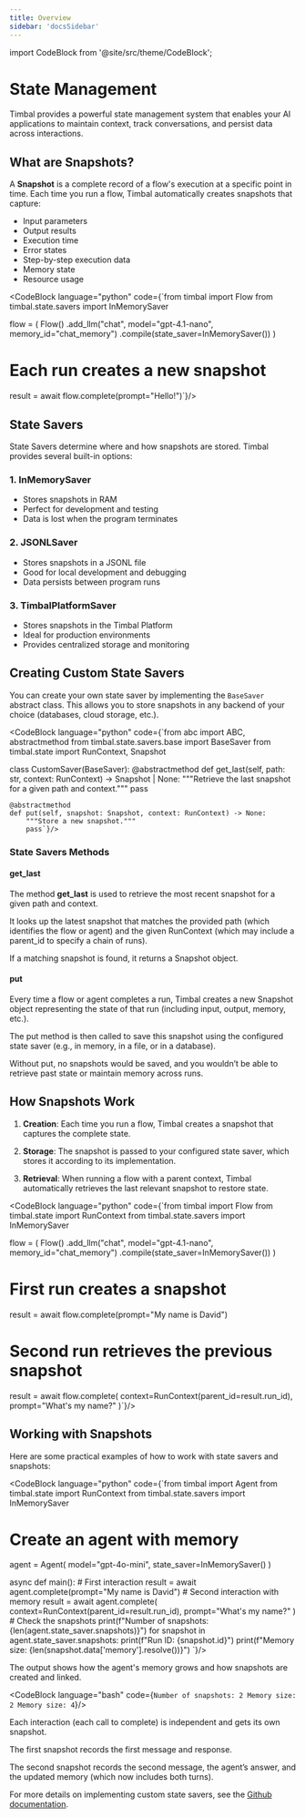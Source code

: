 ```yaml
---
title: Overview
sidebar: 'docsSidebar'
---
```

import CodeBlock from '@site/src/theme/CodeBlock';

# State Management

Timbal provides a powerful state management system that enables your AI applications to maintain context, track conversations, and persist data across interactions.

## What are Snapshots?

A **Snapshot** is a complete record of a flow's execution at a specific point in time. Each time you run a flow, Timbal automatically creates snapshots that capture:

- Input parameters
- Output results
- Execution time
- Error states
- Step-by-step execution data
- Memory state
- Resource usage

<CodeBlock language="python" code={`from timbal import Flow
from timbal.state.savers import InMemorySaver

flow = (
    Flow()
    .add_llm("chat", model="gpt-4.1-nano", memory_id="chat_memory")
    .compile(state_saver=InMemorySaver())
)

# Each run creates a new snapshot
result = await flow.complete(prompt="Hello!")`}/>

## State Savers

State Savers determine where and how snapshots are stored. Timbal provides several built-in options:

### 1. InMemorySaver
<div style={{display: 'flex', alignItems: 'flex-start', gap: '1rem', margin: '1rem 0'}}>
  <div style={{flex: 1}}>
    <ul>
      <li>Stores snapshots in RAM</li>
      <li>Perfect for development and testing</li>
      <li>Data is lost when the program terminates</li>
    </ul>
  </div>
  <div style={{flex: 1}}>
    <CodeBlock language="python" code={`from timbal.state.savers import InMemorySaver
state_saver = InMemorySaver()`}/>
  </div>
</div>

### 2. JSONLSaver
<div style={{display: 'flex', alignItems: 'flex-start', gap: '1rem', margin: '1rem 0'}}>
  <div style={{flex: 1}}>
    <ul>
      <li>Stores snapshots in a JSONL file</li>
      <li>Good for local development and debugging</li>
      <li>Data persists between program runs</li>
    </ul>
  </div>
  <div style={{flex: 1}}>
    <CodeBlock language="python" code={`from timbal.state.savers import JSONLSaver
state_saver = JSONLSaver("snapshots.jsonl")`}/>
  </div>
</div>

### 3. TimbalPlatformSaver
<div style={{display: 'flex', alignItems: 'flex-start', gap: '1rem', margin: '1rem 0'}}>
  <div style={{flex: 1}}>
    <ul>
      <li>Stores snapshots in the Timbal Platform</li>
      <li>Ideal for production environments</li>
      <li>Provides centralized storage and monitoring</li>
    </ul>
  </div>
  <div style={{flex: 1}}>
    <CodeBlock language="python" code={`from timbal.state.savers import TimbalPlatformSaver
state_saver = TimbalPlatformSaver()`}/>
  </div>
</div>

## Creating Custom State Savers

You can create your own state saver by implementing the `BaseSaver` abstract class. This allows you to store snapshots in any backend of your choice (databases, cloud storage, etc.).

<CodeBlock language="python" code={`from abc import ABC, abstractmethod
from timbal.state.savers.base import BaseSaver
from timbal.state import RunContext, Snapshot

class CustomSaver(BaseSaver):
    @abstractmethod
    def get_last(self, path: str, context: RunContext) -> Snapshot | None:
        """Retrieve the last snapshot for a given path and context."""
        pass

    @abstractmethod
    def put(self, snapshot: Snapshot, context: RunContext) -> None:
        """Store a new snapshot."""
        pass`}/>

### State Savers Methods

#### get_last

The method **get_last** is used to retrieve the most recent snapshot for a given path and context.

It looks up the latest snapshot that matches the provided path (which identifies the flow or agent) and the given RunContext (which may include a parent_id to specify a chain of runs).

If a matching snapshot is found, it returns a Snapshot object.

#### put

Every time a flow or agent completes a run, Timbal creates a new Snapshot object representing the state of that run (including input, output, memory, etc.).

The put method is then called to save this snapshot using the configured state saver (e.g., in memory, in a file, or in a database).

Without put, no snapshots would be saved, and you wouldn’t be able to retrieve past state or maintain memory across runs.

## How Snapshots Work

1. **Creation**: Each time you run a flow, Timbal creates a snapshot that captures the complete state.

2. **Storage**: The snapshot is passed to your configured state saver, which stores it according to its implementation.

3. **Retrieval**: When running a flow with a parent context, Timbal automatically retrieves the last relevant snapshot to restore state.

<CodeBlock language="python" code={`from timbal import Flow
from timbal.state import RunContext
from timbal.state.savers import InMemorySaver

flow = (
    Flow()
    .add_llm("chat", model="gpt-4.1-nano", memory_id="chat_memory")
    .compile(state_saver=InMemorySaver())
)

# First run creates a snapshot
result = await flow.complete(prompt="My name is David")

# Second run retrieves the previous snapshot
result = await flow.complete(
    context=RunContext(parent_id=result.run_id),
    prompt="What's my name?"
)`}/>

## Working with Snapshots

Here are some practical examples of how to work with state savers and snapshots:


<CodeBlock language="python" code={`from timbal import Agent
from timbal.state import RunContext
from timbal.state.savers import InMemorySaver

# Create an agent with memory
agent = Agent(
    model="gpt-4o-mini",
    state_saver=InMemorySaver()
)

async def main():
    # First interaction
    result = await agent.complete(prompt="My name is David")
    # Second interaction with memory
    result = await agent.complete(
        context=RunContext(parent_id=result.run_id),
        prompt="What's my name?"
    )
    # Check the snapshots
    print(f"Number of snapshots: {len(agent.state_saver.snapshots)}")
    for snapshot in agent.state_saver.snapshots:
        print(f"Run ID: {snapshot.id}")
        print(f"Memory size: {len(snapshot.data['memory'].resolve())}")
`}/>

The output shows how the agent's memory grows and how snapshots are created and linked.

<CodeBlock language="bash" code={`Number of snapshots: 2
Memory size: 2
Memory size: 4`}/>

Each interaction (each call to complete) is independent and gets its own snapshot.

The first snapshot records the first message and response.

The second snapshot records the second message, the agent’s answer, and the updated memory (which now includes both turns).



For more details on implementing custom state savers, see the [Github documentation](https://github.com/timbal-ai/timbal/blob/main/python/timbal/state/snapshot.py).